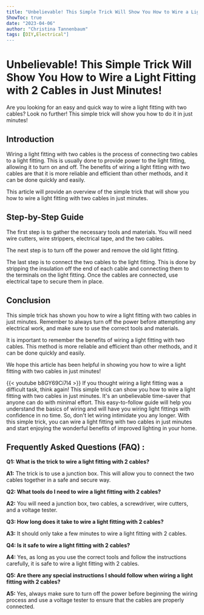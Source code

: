 ```yaml
---
title: "Unbelievable! This Simple Trick Will Show You How to Wire a Light Fitting with 2 Cables in Just Minutes!"
ShowToc: true 
date: "2023-04-06"
author: "Christina Tannenbaum" 
tags: [DIY,Electrical"]
---
```

# Unbelievable! This Simple Trick Will Show You How to Wire a Light Fitting with 2 Cables in Just Minutes!

Are you looking for an easy and quick way to wire a light fitting with two cables? Look no further! This simple trick will show you how to do it in just minutes! 

## Introduction

Wiring a light fitting with two cables is the process of connecting two cables to a light fitting. This is usually done to provide power to the light fitting, allowing it to turn on and off. The benefits of wiring a light fitting with two cables are that it is more reliable and efficient than other methods, and it can be done quickly and easily. 

This article will provide an overview of the simple trick that will show you how to wire a light fitting with two cables in just minutes. 

## Step-by-Step Guide

The first step is to gather the necessary tools and materials. You will need wire cutters, wire strippers, electrical tape, and the two cables. 

The next step is to turn off the power and remove the old light fitting. 

The last step is to connect the two cables to the light fitting. This is done by stripping the insulation off the end of each cable and connecting them to the terminals on the light fitting. Once the cables are connected, use electrical tape to secure them in place. 

## Conclusion

This simple trick has shown you how to wire a light fitting with two cables in just minutes. Remember to always turn off the power before attempting any electrical work, and make sure to use the correct tools and materials. 

It is important to remember the benefits of wiring a light fitting with two cables. This method is more reliable and efficient than other methods, and it can be done quickly and easily. 

We hope this article has been helpful in showing you how to wire a light fitting with two cables in just minutes!

{{< youtube b8GY69Ci7l4 >}} 
If you thought wiring a light fitting was a difficult task, think again! This simple trick can show you how to wire a light fitting with two cables in just minutes. It's an unbelievable time-saver that anyone can do with minimal effort. This easy-to-follow guide will help you understand the basics of wiring and will have you wiring light fittings with confidence in no time. So, don't let wiring intimidate you any longer. With this simple trick, you can wire a light fitting with two cables in just minutes and start enjoying the wonderful benefits of improved lighting in your home.

## Frequently Asked Questions (FAQ) :
**Q1: What is the trick to wire a light fitting with 2 cables?**

**A1:** The trick is to use a junction box. This will allow you to connect the two cables together in a safe and secure way.

**Q2: What tools do I need to wire a light fitting with 2 cables?**

**A2:** You will need a junction box, two cables, a screwdriver, wire cutters, and a voltage tester.

**Q3: How long does it take to wire a light fitting with 2 cables?**

**A3:** It should only take a few minutes to wire a light fitting with 2 cables.

**Q4: Is it safe to wire a light fitting with 2 cables?**

**A4:** Yes, as long as you use the correct tools and follow the instructions carefully, it is safe to wire a light fitting with 2 cables.

**Q5: Are there any special instructions I should follow when wiring a light fitting with 2 cables?**

**A5:** Yes, always make sure to turn off the power before beginning the wiring process and use a voltage tester to ensure that the cables are properly connected.





